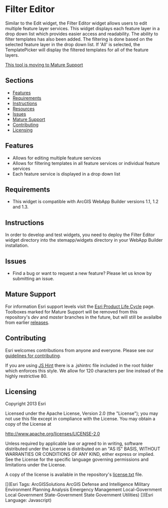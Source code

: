 

# Filter Editor
Similar to the Edit widget, the Filter Editor widget allows users to edit multiple feature layer services.
This widget displays each feature layer in a drop down list which provides easier access and readability.
The ability to filter templates has also been added.  The filtering is done based on the selected feature layer
in the drop down list.  If 'All' is selected, the TemplatePicker will display the filtered templates for all
of the feature layers.

[This tool is moving to Mature Support](#mature-support)

## Sections

* [Features](#features)
* [Requirements](#requirements)
* [Instructions](#instructions)
* [Resources](#resources)
* [Issues](#issues)
* [Mature Support](#mature-support)
* [Contributing](#contributing)
* [Licensing](#licensing)

## Features
* Allows for editing multiple feature services
* Allows for filtering templates in all feature services or individual feature services
* Each feature service is displayed in a drop down list

## Requirements
* This widget is compatible with ArcGIS WebApp Builder versions 1.1, 1.2 and 1.3.

## Instructions
In order to develop and test widgets, you need to deploy the Filter Editor widget directory into the stemapp/widgets
directory in your WebApp Builder installation.

## Issues

* Find a bug or want to request a new feature?  Please let us know by submitting an issue.

## Mature Support
For information Esri support levels visit the [Esri Product Life Cycle](http://support.esri.com/other-resources/product-life-cycle) page. Toolboxes marked for Mature Support will be removed from this repository's *dev* and *master* branches in the future, but will still be availalbe from earlier [releases](https://github.com/Esri/solutions-geoprocessing-toolbox/releases).
## Contributing

Esri welcomes contributions from anyone and everyone. Please see our [guidelines for contributing](https://github.com/esri/contributing).

If you are using [JS Hint](http://http://www.jshint.com/) there is a .jshintrc file included in the root folder which enforces this style.
We allow for 120 characters per line instead of the highly restrictive 80.

## Licensing

Copyright 2013 Esri

Licensed under the Apache License, Version 2.0 (the "License");
you may not use this file except in compliance with the License.
You may obtain a copy of the License at

   http://www.apache.org/licenses/LICENSE-2.0

Unless required by applicable law or agreed to in writing, software
distributed under the License is distributed on an "AS IS" BASIS,
WITHOUT WARRANTIES OR CONDITIONS OF ANY KIND, either express or implied.
See the License for the specific language governing permissions and
limitations under the License.

A copy of the license is available in the repository's
[license.txt](license.txt) file.

[](Esri Tags: ArcGISSolutions ArcGIS Defense and Intelligence Military Environment Planning Analysis Emergency Management Local-Government Local Government State-Government State Government Utilities)
[](Esri Language: Javascript)
